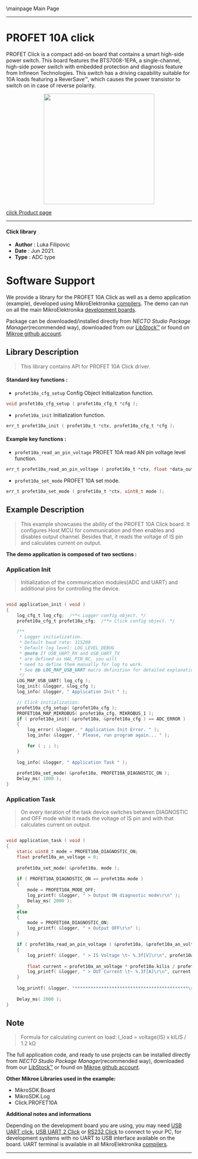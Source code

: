 \mainpage Main Page

---
# PROFET 10A click

PROFET Click is a compact add-on board that contains a smart high-side power switch. This board features the BTS7008-1EPA, a single-channel, high-side power switch with embedded protection and diagnosis feature from Infineon Technologies. This switch has a driving capability suitable for 10A loads featuring a ReverSave™, which causes the power transistor to switch on in case of reverse polarity.

<p align="center">
  <img src="https://download.mikroe.com/images/click_for_ide/profet10a_click.png" height=300px>
</p>

[click Product page](https://www.mikroe.com/profet-click-10a)

---


#### Click library

- **Author**        : Luka Filipovic
- **Date**          : Jun 2021.
- **Type**          : ADC type


# Software Support

We provide a library for the PROFET 10A Click
as well as a demo application (example), developed using MikroElektronika
[compilers](https://www.mikroe.com/necto-studio).
The demo can run on all the main MikroElektronika [development boards](https://www.mikroe.com/development-boards).

Package can be downloaded/installed directly from *NECTO Studio Package Manager*(recommended way), downloaded from our [LibStock&trade;](https://libstock.mikroe.com) or found on [Mikroe github account](https://github.com/MikroElektronika/mikrosdk_click_v2/tree/master/clicks).

## Library Description

> This library contains API for PROFET 10A Click driver.

#### Standard key functions :

- `profet10a_cfg_setup` Config Object Initialization function.
```c
void profet10a_cfg_setup ( profet10a_cfg_t *cfg );
```

- `profet10a_init` Initialization function.
```c
err_t profet10a_init ( profet10a_t *ctx, profet10a_cfg_t *cfg );
```

#### Example key functions :

- `profet10a_read_an_pin_voltage` PROFET 10A read AN pin voltage level function.
```c
err_t profet10a_read_an_pin_voltage ( profet10a_t *ctx, float *data_out );
```

- `profet10a_set_mode` PROFET 10A set mode.
```c
err_t profet10a_set_mode ( profet10a_t *ctx, uint8_t mode );
```

## Example Description

> This example showcases the ability of the PROFET 10A Click board.
It configures Host MCU for communication and then enables 
and disables output channel. Besides that, it reads the voltage 
of IS pin and calculates current on output.

**The demo application is composed of two sections :**

### Application Init

> Initialization of the communication modules(ADC and UART) 
and additional pins for controlling the device.

```c

void application_init ( void )
{
    log_cfg_t log_cfg;  /**< Logger config object. */
    profet10a_cfg_t profet10a_cfg;  /**< Click config object. */

    /** 
     * Logger initialization.
     * Default baud rate: 115200
     * Default log level: LOG_LEVEL_DEBUG
     * @note If USB_UART_RX and USB_UART_TX 
     * are defined as HAL_PIN_NC, you will 
     * need to define them manually for log to work. 
     * See @b LOG_MAP_USB_UART macro definition for detailed explanation.
     */
    LOG_MAP_USB_UART( log_cfg );
    log_init( &logger, &log_cfg );
    log_info( &logger, " Application Init " );

    // Click initialization.
    profet10a_cfg_setup( &profet10a_cfg );
    PROFET10A_MAP_MIKROBUS( profet10a_cfg, MIKROBUS_1 );
    if ( profet10a_init( &profet10a, &profet10a_cfg ) == ADC_ERROR )
    {
        log_error( &logger, " Application Init Error. " );
        log_info( &logger, " Please, run program again... " );

        for ( ; ; );
    }
    
    log_info( &logger, " Application Task " );
    
    profet10a_set_mode( &profet10a, PROFET10A_DIAGNOSTIC_ON );
    Delay_ms( 1000 );
}

```

### Application Task

> On every iteration of the task device switches between 
DIAGNOSTIC and OFF mode while it reads the voltage of IS pin 
and with that calculates current on output.

```c

void application_task ( void )
{
    static uint8_t mode = PROFET10A_DIAGNOSTIC_ON;
    float profet10a_an_voltage = 0;
    
    profet10a_set_mode( &profet10a, mode );
    
    if ( PROFET10A_DIAGNOSTIC_ON == profet10a.mode )
    {
        mode = PROFET10A_MODE_OFF;
        log_printf( &logger, " > Output ON diagnostic mode\r\n" );
        Delay_ms( 2000 );
    }
    else
    {
        mode = PROFET10A_DIAGNOSTIC_ON;
        log_printf( &logger, " > Output OFF\r\n" );
    }

    if ( profet10a_read_an_pin_voltage ( &profet10a, &profet10a_an_voltage ) != ADC_ERROR )
    {
        log_printf( &logger, " > IS Voltage \t~ %.3f[V]\r\n", profet10a_an_voltage );
        
        float current = profet10a_an_voltage * profet10a.kilis / profet10a.rsens;
        log_printf( &logger, " > OUT Current \t~ %.3f[A]\r\n", current );
    }  
    
    log_printf( &logger, "*******************************************\r\n" );
    
    Delay_ms( 2000 );
}

```

## Note

> Formula for calculating current on load: 
I_load = voltage(IS) x kILIS / 1.2 kΩ

The full application code, and ready to use projects can be installed directly from *NECTO Studio Package Manager*(recommended way), downloaded from our [LibStock&trade;](https://libstock.mikroe.com) or found on [Mikroe github account](https://github.com/MikroElektronika/mikrosdk_click_v2/tree/master/clicks).

**Other Mikroe Libraries used in the example:**

- MikroSDK.Board
- MikroSDK.Log
- Click.PROFET10A

**Additional notes and informations**

Depending on the development board you are using, you may need
[USB UART click](https://www.mikroe.com/usb-uart-click),
[USB UART 2 Click](https://www.mikroe.com/usb-uart-2-click) or
[RS232 Click](https://www.mikroe.com/rs232-click) to connect to your PC, for
development systems with no UART to USB interface available on the board. UART
terminal is available in all MikroElektronika
[compilers](https://shop.mikroe.com/compilers).

---
